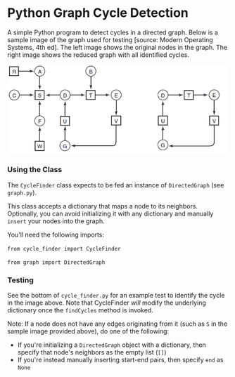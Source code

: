 # Python Graph Cycle Detection

A simple Python program to detect cycles in a directed graph. Below is a sample image of the graph used for testing [source: Modern Operating Systems, 4th ed]. The left image shows the original nodes in the graph. The right image shows the reduced graph with all identified cycles.

![Image of a graph from Modern Operating Systems, Chapter 6](graph.PNG)

### Using the Class

The `CycleFinder` class expects to be fed an instance of `DirectedGraph` (see `graph.py`).

This class accepts a dictionary that maps a node to its neighbors. Optionally, you can avoid initializing it with any dictionary and manually `insert` your nodes into the graph.

You'll need the following imports:

`from cycle_finder import CycleFinder`

`from graph import DirectedGraph`

### Testing

See the bottom of `cycle_finder.py` for an example test to identify the cycle in the image above. Note that CycleFinder *will* modify the underlying dictionary once the `findCycles` method is invoked.

Note: If a node does not have any edges originating from it (such as `S` in the sample image provided above), do one of the following:

- If you're initializing a `DirectedGraph` object with a dictionary, then specify that node's neighbors as the empty list (`[]`)
- If you're instead manually inserting start-end pairs, then specify `end` as `None`
